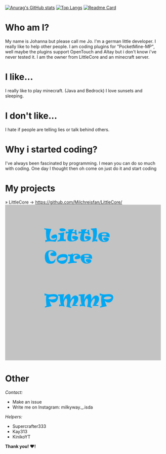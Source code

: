 [![Anurag's GitHub stats](https://github-readme-stats.vercel.app/api?username=Milchreisfan)](https://github.com/anuraghazra/github-readme-stats)
[![Top Langs](https://github-readme-stats.vercel.app/api/top-langs/?username=Milchreisfan&layout=compact)](https://github.com/anuraghazra/github-readme-stats)
[![Readme Card](https://github-readme-stats.vercel.app/api/pin/?username=Milchreisfan&repo=LittleCore)](https://github.com/anuraghazra/github-readme-stats)

# Who am I? #

My name is Johanna but please call me Jo.
I'm a german little developer.
I really like to help other people.
I am coding plugins for "PocketMine-MP", well maybe the plugins support OpenTouch and Altay but i don't know i've never tested it.
I am the owner from LittleCore and an minecraft server.

# I like... #

I really like to play minecraft. (Java and Bedrock)
I love sunsets and sleeping.

# I don't like... #

I hate if people are telling lies or talk behind others.

# Why i started coding? #

I've always been fascinated by programming. I mean you can do so much with coding. One day I thought then oh come on just do it and start coding

# My projects #

» LittleCore -> https://github.com/Milchreisfan/LittleCore/
[![alt](https://github.com/Milchreisfan/LittleCore/blob/master/lc.png)](https://github.com/Milchreisfan/LittleCore)

# Other #

_Contact:_ 

- Make an issue
- Write me on Instagram: milkyway._.isda

_Helpers:_

- Supercrafter333
- Kay313
- KinikoYT

**Thank you! :heart:!**
